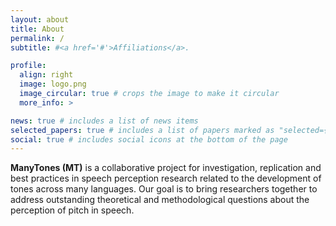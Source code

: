 ```yaml
---
layout: about
title: About
permalink: /
subtitle: #<a href='#'>Affiliations</a>.

profile:
  align: right
  image: logo.png
  image_circular: true # crops the image to make it circular
  more_info: >

news: true # includes a list of news items
selected_papers: true # includes a list of papers marked as "selected={true}"
social: true # includes social icons at the bottom of the page
---
```


**ManyTones (MT)** is a collaborative project for investigation, replication and best practices in speech perception research related to the development of tones across many languages. Our goal is to bring researchers together to address outstanding theoretical and methodological questions about the perception of pitch in speech.
